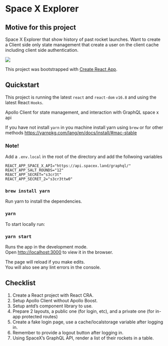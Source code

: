 # Space X Explorer

## Motive for this project

Space X Explorer that show history of past rocket launches. Want to create a Client side only state management that create a user on the client cache including client side authentication.

![](spaceX-HD.gif)

This project was bootstrapped with [Create React App](https://github.com/facebook/create-react-app).

## Quickstart

This project is running the latest `react` and `react-dom` `v16.8`
and using the latest React `Hooks`.

Apollo Client for state management, and interaction with GraphQL space x api

If you have not install `yarn` in you machine install yarn using `brew`
or for other methods https://yarnpkg.com/lang/en/docs/install/#mac-stable

### Note!

Add a `.env.local` in the root of the directory and add the follwoing variables

```
REACT_APP_SPACE_X_API="https://api.spacex.land/graphql/"
REACT_APP_SALT_ROUNDS="12"
REACT_APP_SECRET="s3cr3t"
REACT_APP_SECRET_2="s3cr3ttw0"
```

### `brew install yarn`

Run yarn to install the dependencies.

### `yarn`

To start locally run:

### `yarn start`

Runs the app in the development mode.<br>
Open [http://localhost:3000](http://localhost:3000) to view it in the browser.

The page will reload if you make edits.<br>
You will also see any lint errors in the console.

## Checklist

1. Create a React project with React CRA.
2. Setup Apollo Client without Apollo Boost.
3. Setup antd’s component library to use.
4. Prepare 2 layouts, a public one (for login, etc), and a private one (for in-app protected routes)
5. Create a fake login page, use a cache/localstorage variable after logging in.
6. Remember to provide a logout button after logging in.
7. Using SpaceX’s GraphQL API, render a list of their rockets in a table.

```

```

